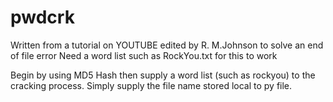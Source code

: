 # pwdcrk
Written from a tutorial on YOUTUBE
edited by R. M.Johnson to solve an end of file error 
Need a word list such as RockYou.txt for this to work 

Begin by using MD5 Hash 
then supply a word list (such as rockyou) to the cracking process. Simply supply the file name stored local to py file.
